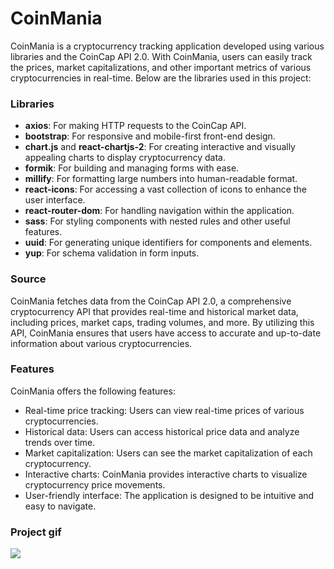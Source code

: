 # CoinMania

CoinMania is a cryptocurrency tracking application developed using various libraries and the CoinCap API 2.0. With CoinMania, users can easily track the prices, market capitalizations, and other important metrics of various cryptocurrencies in real-time. Below are the libraries used in this project:

### Libraries

- **axios**: For making HTTP requests to the CoinCap API.
- **bootstrap**: For responsive and mobile-first front-end design.
- **chart.js** and **react-chartjs-2**: For creating interactive and visually appealing charts to display cryptocurrency data.
- **formik**: For building and managing forms with ease.
- **millify**: For formatting large numbers into human-readable format.
- **react-icons**: For accessing a vast collection of icons to enhance the user interface.
- **react-router-dom**: For handling navigation within the application.
- **sass**: For styling components with nested rules and other useful features.
- **uuid**: For generating unique identifiers for components and elements.
- **yup**: For schema validation in form inputs.

### Source

CoinMania fetches data from the CoinCap API 2.0, a comprehensive cryptocurrency API that provides real-time and historical market data, including prices, market caps, trading volumes, and more. By utilizing this API, CoinMania ensures that users have access to accurate and up-to-date information about various cryptocurrencies.

### Features

CoinMania offers the following features:

- Real-time price tracking: Users can view real-time prices of various cryptocurrencies.
- Historical data: Users can access historical price data and analyze trends over time.
- Market capitalization: Users can see the market capitalization of each cryptocurrency.
- Interactive charts: CoinMania provides interactive charts to visualize cryptocurrency price movements.
- User-friendly interface: The application is designed to be intuitive and easy to navigate.

### Project gif

<img src="./screen1.gif"/>
